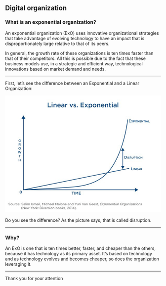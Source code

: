 ## Digital organization

### What is an exponential organization?

An exponential organization (ExO) uses innovative organizational strategies that take advantage of evolving technology to have an impact that is disproportionately large relative to that of its peers.

In general, the growth rate of these organizations is ten times faster than that of their competitors. All this is possible due to the fact that these business models use, in a strategic and efficient way, technological innovations based on market demand and needs.

---

First, let’s see the difference between an Exponential and a Linear Organization:

![Alt text](main-qimg-148924c2302f2900a1d4ff35e27cffca.webp)

Do you see the difference? As the picture says, that is called disruption.

---

### Why?

An ExO is one that is ten times better, faster, and cheaper than the others, because it has technology as its primary asset. It’s based on technology and as technology evolves and becomes cheaper, so does the organization leveraging it.

---

Thank you for your attention
